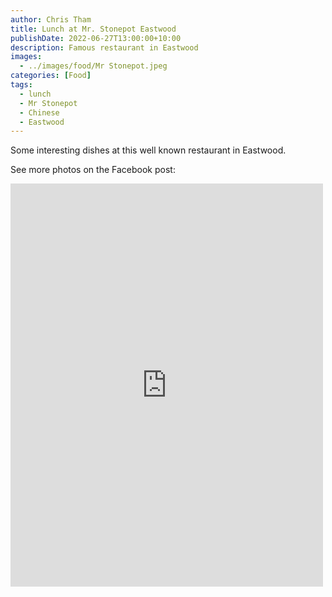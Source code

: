 ```yaml
---
author: Chris Tham
title: Lunch at Mr. Stonepot Eastwood
publishDate: 2022-06-27T13:00:00+10:00
description: Famous restaurant in Eastwood
images:
  - ../images/food/Mr Stonepot.jpeg
categories: [Food]
tags:
  - lunch
  - Mr Stonepot
  - Chinese
  - Eastwood
---
```


Some interesting dishes at this well known restaurant in Eastwood.

See more photos on the Facebook post:

<iframe src="https://www.facebook.com/plugins/post.php?href=https%3A%2F%2Fwww.facebook.com%2Fchris1.tham%2Fposts%2Fpfbid038KJCDWwsSmfHV6r7AFDYH4ZbKJmNhKt6xoJyNociTtWWzD7a7szF4Fnb6msPvUUvl&show_text=true&width=500" width="500" height="645" style="border:none;overflow:hidden" scrolling="no" frameborder="0" allowfullscreen="true" allow="autoplay; clipboard-write; encrypted-media; picture-in-picture; web-share"></iframe>
